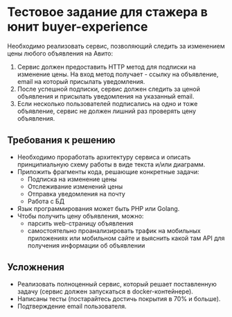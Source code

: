 # Тестовое задание для стажера в юнит buyer-experience

Необходимо реализовать сервис, позволяющий следить за изменением цены любого объявления на Авито:

1. Сервис должен предоставить HTTP метод для подписки на изменение цены. На вход метод получает - ссылку на объявление, email на который присылать уведомления.
2. После успешной подписки, сервис должен следить за ценой объявления и присылать уведомления на указанный email.
3. Если несколько пользователей подписались на одно и тоже объявление, сервис не должен лишний раз проверять цену объявления.

## Требования к решению

- Необходимо проработать архитектуру сервиса и описать принципиальную схему работы в виде текста и/или диаграмм.
- Приложить фрагменты кода, решающие конкретные задачи:
  - Подписка на изменение цены
  - Отслеживание изменений цены
  - Отправка уведомления на почту
  - Работа с БД
- Язык программирования может быть PHP или Golang.
- Чтобы получить цену объявления, можно:
  - парсить web-страницу объявления
  - самостоятельно проанализировать трафик на мобильных приложениях или мобильном сайте и выяснить какой там API для получения информации об объявлении

## Усложнения

- Реализовать полноценный сервис, который решает поставленную задачу (сервис должен запускаться в docker-контейнере).
- Написаны тесты (постарайтесь достичь покрытия в 70% и больше).
- Подтверждение email пользователя.
